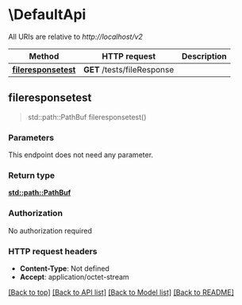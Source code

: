 # \DefaultApi

All URIs are relative to *http://localhost/v2*

Method | HTTP request | Description
------------- | ------------- | -------------
[**fileresponsetest**](DefaultApi.md#fileresponsetest) | **GET** /tests/fileResponse | 



## fileresponsetest

> std::path::PathBuf fileresponsetest()


### Parameters

This endpoint does not need any parameter.

### Return type

[**std::path::PathBuf**](std::path::PathBuf.md)

### Authorization

No authorization required

### HTTP request headers

- **Content-Type**: Not defined
- **Accept**: application/octet-stream

[[Back to top]](#) [[Back to API list]](../README.md#documentation-for-api-endpoints) [[Back to Model list]](../README.md#documentation-for-models) [[Back to README]](../README.md)

